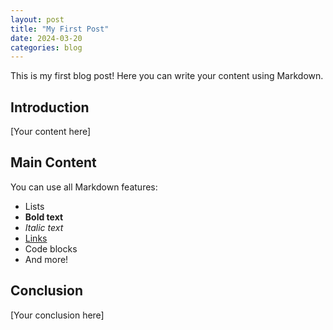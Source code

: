 ```yaml
---
layout: post
title: "My First Post"
date: 2024-03-20
categories: blog
---
```


This is my first blog post! Here you can write your content using Markdown.

## Introduction

[Your content here]

## Main Content

You can use all Markdown features:
- Lists
- **Bold text**
- *Italic text*
- [Links](https://example.com)
- Code blocks
- And more!

## Conclusion

[Your conclusion here] 